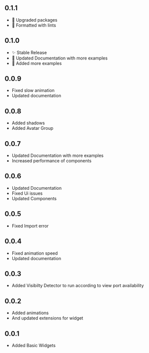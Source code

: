 ## 0.1.1
- 🚀 Upgraded packages
- 🔨 Formatted with lints
## 0.1.0

- ✨ Stable Release
- 📝 Updated Documentation with more examples
- 🥱 Added more examples

## 0.0.9

- Fixed slow animation
- Updated documentation

## 0.0.8

- Added shadows
- Added Avatar Group

## 0.0.7

- Updated Documentation with more examples
- Increased performance of components

## 0.0.6

- Updated Documentation
- Fixed Ui issues
- Updated Components

## 0.0.5

- Fixed Import error

## 0.0.4

- Fixed animation speed
- Updated documentation

## 0.0.3

- Added Visibilty Detector to run according to view port availability

## 0.0.2

- Added animations
- And updated extensions for widget

## 0.0.1

- Added Basic Widgets
